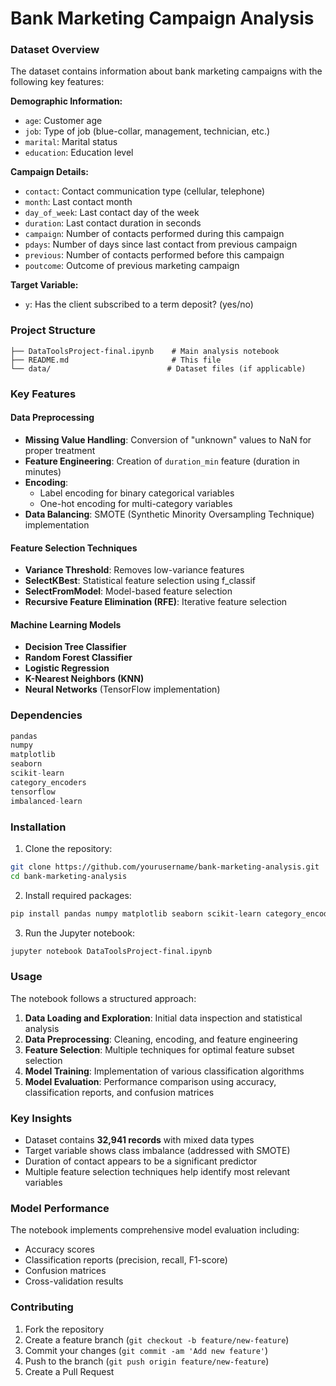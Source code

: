 # Bank Marketing Campaign Analysis

### Dataset Overview

The dataset contains information about bank marketing campaigns with the following key features:

**Demographic Information:**
- `age`: Customer age
- `job`: Type of job (blue-collar, management, technician, etc.)
- `marital`: Marital status
- `education`: Education level

**Campaign Details:**
- `contact`: Contact communication type (cellular, telephone)
- `month`: Last contact month
- `day_of_week`: Last contact day of the week
- `duration`: Last contact duration in seconds
- `campaign`: Number of contacts performed during this campaign
- `pdays`: Number of days since last contact from previous campaign
- `previous`: Number of contacts performed before this campaign
- `poutcome`: Outcome of previous marketing campaign

**Target Variable:**
- `y`: Has the client subscribed to a term deposit? (yes/no)

### Project Structure

```
├── DataToolsProject-final.ipynb    # Main analysis notebook
├── README.md                       # This file
└── data/                          # Dataset files (if applicable)
```

### Key Features

#### Data Preprocessing
- **Missing Value Handling**: Conversion of "unknown" values to NaN for proper treatment
- **Feature Engineering**: Creation of `duration_min` feature (duration in minutes)
- **Encoding**: 
  - Label encoding for binary categorical variables
  - One-hot encoding for multi-category variables
- **Data Balancing**: SMOTE (Synthetic Minority Oversampling Technique) implementation

#### Feature Selection Techniques
- **Variance Threshold**: Removes low-variance features
- **SelectKBest**: Statistical feature selection using f_classif
- **SelectFromModel**: Model-based feature selection
- **Recursive Feature Elimination (RFE)**: Iterative feature selection

#### Machine Learning Models
- **Decision Tree Classifier**
- **Random Forest Classifier**
- **Logistic Regression**
- **K-Nearest Neighbors (KNN)**
- **Neural Networks** (TensorFlow implementation)

### Dependencies

```python
pandas
numpy
matplotlib
seaborn
scikit-learn
category_encoders
tensorflow
imbalanced-learn
```

### Installation

1. Clone the repository:
```bash
git clone https://github.com/yourusername/bank-marketing-analysis.git
cd bank-marketing-analysis
```

2. Install required packages:
```bash
pip install pandas numpy matplotlib seaborn scikit-learn category_encoders tensorflow imbalanced-learn
```

3. Run the Jupyter notebook:
```bash
jupyter notebook DataToolsProject-final.ipynb
```

### Usage

The notebook follows a structured approach:

1. **Data Loading and Exploration**: Initial data inspection and statistical analysis
2. **Data Preprocessing**: Cleaning, encoding, and feature engineering
3. **Feature Selection**: Multiple techniques for optimal feature subset selection
4. **Model Training**: Implementation of various classification algorithms
5. **Model Evaluation**: Performance comparison using accuracy, classification reports, and confusion matrices

### Key Insights

- Dataset contains **32,941 records** with mixed data types
- Target variable shows class imbalance (addressed with SMOTE)
- Duration of contact appears to be a significant predictor
- Multiple feature selection techniques help identify most relevant variables

### Model Performance

The notebook implements comprehensive model evaluation including:
- Accuracy scores
- Classification reports (precision, recall, F1-score)
- Confusion matrices
- Cross-validation results

### Contributing

1. Fork the repository
2. Create a feature branch (`git checkout -b feature/new-feature`)
3. Commit your changes (`git commit -am 'Add new feature'`)
4. Push to the branch (`git push origin feature/new-feature`)
5. Create a Pull Request


